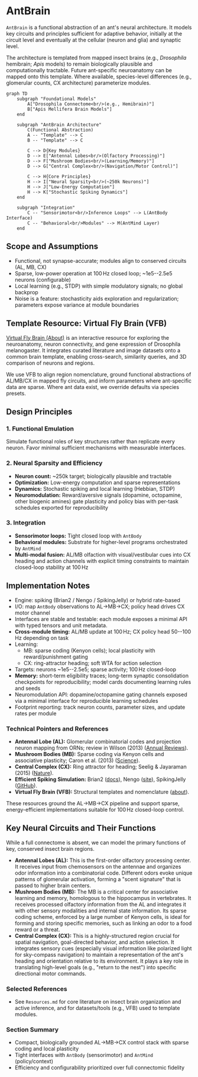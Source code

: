 # AntBrain

`AntBrain` is a functional abstraction of an ant's neural architecture. It models key circuits and principles sufficient for adaptive behavior, initially at the circuit level and eventually at the cellular (neuron and glia) and synaptic level.

The architecture is templated from mapped insect brains (e.g., *Drosophila* hemibrain; *Apis* models) to remain biologically plausible and computationally tractable. Future ant-specific neuroanatomy can be mapped onto this template. Where available, species-level differences (e.g., glomerular counts, CX architecture) parameterize modules.

```mermaid
graph TD
    subgraph "Foundational Models"
        A["Drosophila Connectome<br/>(e.g., Hemibrain)"]
        B["Apis Mellifera Brain Models"]
    end

    subgraph "AntBrain Architecture"
        C(Functional Abstraction)
        A -- "Template" --> C
        B -- "Template" --> C
        
        C --> D{Key Modules}
        D --> E["Antennal Lobes<br/>(Olfactory Processing)"]
        D --> F["Mushroom Bodies<br/>(Learning/Memory)"]
        D --> G["Central Complex<br/>(Navigation/Motor Control)"]

        C --> H{Core Principles}
        H --> I["Neural Sparsity<br/>(~250k Neurons)"]
        H --> J["Low-Energy Computation"]
        H --> K["Stochastic Spiking Dynamics"]
    end

    subgraph "Integration"
        C -- "Sensorimotor<br/>Inference Loops" --> L(AntBody Interface)
        C -- "Behavioral<br/>Modules" --> M(AntMind Layer)
    end
```

## Scope and Assumptions

- Functional, not synapse-accurate; modules align to conserved circuits (AL, MB, CX)
- Sparse, low-power operation at $100\,\mathrm{Hz}$ closed loop; ~1e5--2.5e5 neurons (configurable)
- Local learning (e.g., STDP) with simple modulatory signals; no global backprop
- Noise is a feature: stochasticity aids exploration and regularization; parameters expose variance at module boundaries

## Template Resource: Virtual Fly Brain (VFB)

[Virtual Fly Brain (About)](https://www.virtualflybrain.org/about/) is an interactive resource for exploring the neuroanatomy, neuron connectivity, and gene expression of Drosophila melanogaster. It integrates curated literature and image datasets onto a common brain template, enabling cross-search, similarity queries, and 3D comparison of neurons and regions.

We use VFB to align region nomenclature, ground functional abstractions of AL/MB/CX in mapped fly circuits, and inform parameters where ant-specific data are sparse. Where ant data exist, we override defaults via species presets.

## Design Principles

### 1. Functional Emulation

Simulate functional roles of key structures rather than replicate every neuron. Favor minimal sufficient mechanisms with measurable interfaces.

### 2. Neural Sparsity and Efficiency

- **Neuron count:** ~250k target; biologically plausible and tractable
- **Optimization:** Low-energy computation and sparse representations
- **Dynamics:** Stochastic spiking and local learning (Hebbian, STDP)
- **Neuromodulation:** Reward/aversive signals (dopamine, octopamine, other biogenic amines) gate plasticity and policy bias
  with per-task schedules exported for reproducibility

### 3. Integration

- **Sensorimotor loops:** Tight closed loop with `AntBody`
- **Behavioral modules:** Substrate for higher-level programs orchestrated by `AntMind`
- **Multi-modal fusion:** AL/MB olfaction with visual/vestibular cues into CX heading and action channels
  with explicit timing constraints to maintain closed-loop stability at $100\,\mathrm{Hz}$

## Implementation Notes

- Engine: spiking (Brian2 / Nengo / SpikingJelly) or hybrid rate-based
- I/O: map `AntBody` observations to AL$\to$MB$\to$CX; policy head drives CX motor channel
- Interfaces are stable and testable: each module exposes a minimal API with typed tensors and unit metadata.
- **Cross-module timing:** AL/MB update at $100\,\mathrm{Hz}$; CX policy head 50--$100\,\mathrm{Hz}$ depending on task
- Learning:
  - MB: sparse coding (Kenyon cells); local plasticity with reward/punishment gating
  - CX: ring-attractor heading; soft WTA for action selection
- Targets: neurons ~1e5--2.5e5; sparse activity; $100\,\mathrm{Hz}$ closed-loop
- **Memory:** short-term eligibility traces; long-term synaptic consolidation checkpoints for reproducibility; model cards documenting learning rules and seeds
 - Neuromodulation API: dopamine/octopamine gating channels exposed via a minimal interface for reproducible learning schedules
 - Footprint reporting: track neuron counts, parameter sizes, and update rates per module

### Technical Pointers and References

- **Antennal Lobe (AL):** Glomerular combinatorial codes and projection neuron mapping from ORNs; review in Wilson (2013) ([Annual Reviews](https://www.annualreviews.org/doi/10.1146/annurev-neuro-062111-150525)).
- **Mushroom Bodies (MB):** Sparse coding via Kenyon cells and associative plasticity; Caron et al. (2013) ([Science](https://www.science.org/doi/10.1126/science.1235452)).
- **Central Complex (CX):** Ring attractor for heading; Seelig & Jayaraman (2015) ([Nature](https://www.nature.com/articles/nature14581)).
- **Efficient Spiking Simulation:** Brian2 ([docs](https://brian2.readthedocs.io/)), Nengo ([site](https://www.nengo.ai/)), SpikingJelly ([GitHub](https://github.com/fangwei123456/spikingjelly)).
- **Virtual Fly Brain (VFB):** Structural templates and nomenclature ([about](https://www.virtualflybrain.org/about/)).

These resources ground the AL$\to$MB$\to$CX pipeline and support sparse, energy-efficient implementations suitable for $100\,\mathrm{Hz}$ closed-loop control.

## Key Neural Circuits and Their Functions

While a full connectome is absent, we can model the primary functions of key, conserved insect brain regions.

- **Antennal Lobes (AL):** This is the first-order olfactory processing center. It receives input from chemosensors on the antennae and organizes odor information into a combinatorial code. Different odors evoke unique patterns of glomerular activation, forming a "scent signature" that is passed to higher brain centers.
- **Mushroom Bodies (MB):** The MB is a critical center for associative learning and memory, homologous to the hippocampus in vertebrates. It receives processed olfactory information from the AL and integrates it with other sensory modalities and internal state information. Its sparse coding scheme, enforced by a large number of Kenyon cells, is ideal for forming and storing specific memories, such as linking an odor to a food reward or a threat.
- **Central Complex (CX):** This is a highly-structured region crucial for spatial navigation, goal-directed behavior, and action selection. It integrates sensory cues (especially visual information like polarized light for sky-compass navigation) to maintain a representation of the ant's heading and orientation relative to its environment. It plays a key role in translating high-level goals (e.g., "return to the nest") into specific directional motor commands.

### Selected References

- See `Resources.md` for core literature on insect brain organization and active inference, and for datasets/tools (e.g., VFB) used to template modules.

### Section Summary

- Compact, biologically grounded AL$\to$MB$\to$CX control stack with sparse coding and local plasticity
- Tight interfaces with `AntBody` (sensorimotor) and `AntMind` (policy/context)
- Efficiency and configurability prioritized over full connectomic fidelity
